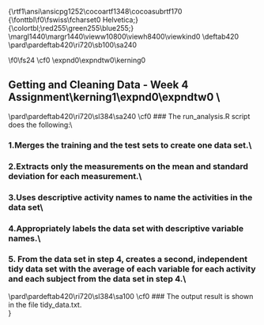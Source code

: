 {\rtf1\ansi\ansicpg1252\cocoartf1348\cocoasubrtf170
{\fonttbl\f0\fswiss\fcharset0 Helvetica;}
{\colortbl;\red255\green255\blue255;}
\margl1440\margr1440\vieww10800\viewh8400\viewkind0
\deftab420
\pard\pardeftab420\ri720\sb100\sa240

\f0\fs24 \cf0 \expnd0\expndtw0\kerning0
## Getting and Cleaning Data - Week 4 Assignment\kerning1\expnd0\expndtw0 \
\pard\pardeftab420\ri720\sl384\sa240
\cf0 ### The run_analysis.R script does the following:\
### 1.Merges the training and the test sets to create one data set.\
### 2.Extracts only the measurements on the mean and standard deviation for each measurement.\
### 3.Uses descriptive activity names to name the activities in the data set\
### 4.Appropriately labels the data set with descriptive variable names.\
### 5. From the data set in step 4, creates a second, independent tidy data set with the average of each variable for each activity and each subject from the data set in step 4.\
\pard\pardeftab420\ri720\sl384\sa100
\cf0 ### The output result is shown in the file tidy_data.txt.\
}